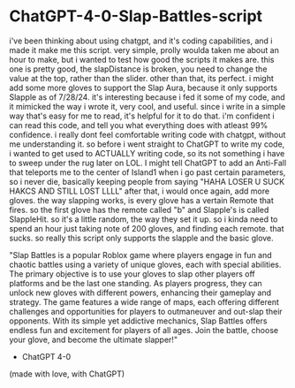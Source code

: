 # ChatGPT-4-0-Slap-Battles-script
i've been thinking about using chatgpt, and it's coding capabilities, and i made it make me this script. very simple, prolly woulda taken me about an hour to make, but i wanted to test how good the scripts it makes are.
this one is pretty good, the slapDistance is broken, you need to change the value at the top, rather than the slider. other than that, its perfect. i might add some more gloves to support the Slap Aura, because it only supports Slapple as of 7/28/24.
it's interesting because i fed it some of my code, and it mimicked the way i wrote it, very cool, and useful. since i write in a simple way that's easy for me to read, it's helpful for it to do that. i'm confident i can read this code, and tell you what everything does with atleast 99% confidence. i really dont feel comfortable writing code with chatgpt, without me understanding it. so before i went straight to ChatGPT to write my code, i wanted to get used to ACTUALLY writing code, so its not something i have to sweep under the rug later on LOL.
I might tell ChatGPT to add an Anti-Fall that teleports me to the center of Island1 when i go past certain parameters, so i never die, basically keeping people from saying "HAHA LOSER U SUCK HAKCS AND STILL LOST LLLL"
after that, i would once again, add more gloves. the way slapping works, is every glove has a vertain Remote that fires. so the first glove has the remote called "b" and Slapple's is called SlappleHit.
so it's a little random, the way they set it up. so i kinda need to spend an hour just taking note of 200 gloves, and finding each remote. that sucks. so really this script only supports the slapple and the basic glove.



"Slap Battles is a popular Roblox game where players engage in fun and chaotic battles using a variety of unique gloves, each with special abilities. The primary objective is to use your gloves to slap other players off platforms and be the last one standing. As players progress, they can unlock new gloves with different powers, enhancing their gameplay and strategy. The game features a wide range of maps, each offering different challenges and opportunities for players to outmaneuver and out-slap their opponents. With its simple yet addictive mechanics, Slap Battles offers endless fun and excitement for players of all ages. Join the battle, choose your glove, and become the ultimate slapper!" 

- ChatGPT 4-0


(made with love, with ChatGPT)
